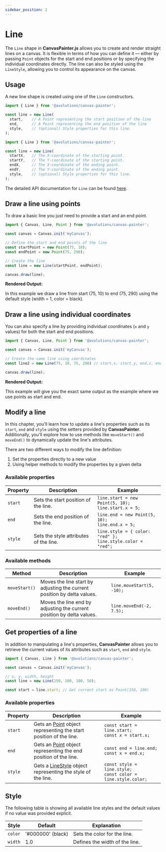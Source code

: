 ```yaml
---
sidebar_position: 2
---
```


# Line

The `Line` shape in **CanvasPainter.js** allows you to create and render straight lines on a canvas. It is flexible in terms of how you can define it — either by passing `Point` objects for the start and end positions or by specifying the individual coordinates directly. The line can also be styled using the `LineStyle`, allowing you to control its appearance on the canvas.

## Usage

A new line shape is created using one of the `Line` constructors.

```js
import { Line } from '@avolutions/canvas-painter';

const line = new Line(
  start,    // A Point representing the start position of the line
  end,      // A Point representing the end position of the line
  style,    // (optional) Style properties for this line.
);
```

```js
import { Line } from '@avolutions/canvas-painter';

const line = new Line(
  startX,   // The X-coordinate of the starting point.
  startY,   // The Y-coordinate of the starting point.
  endX,     // The X-coordinate of the ending point.
  endY,     // The Y-coordinate of the ending point.
  style,    // (optional) Style properties for this line.
);
```

The detailed API documentation for `Line` can be found [here](../../api/classes/Line).

## Draw a line using points

To draw a basic line you just need to provide a start and an end point.

```js
import { Canvas, Line, Point } from '@avolutions/canvas-painter';

const canvas = Canvas.init('myCanvas');

// Define the start and end points of the line
const startPoint = new Point(75, 10);
const endPoint = new Point(75, 290);

// Create the line
const line = new Line(startPoint, endPoint);

canvas.draw(line);
```

**Rendered Output:**

In this example we draw a line from start (75, 10) to end (75, 290) using the default style (width = 1, color = black).

## Draw a line using individual coordinates

You can also specify a line by providing individual coordinates (`x` and `y` values) for both the start and end positions.

```js
import { Canvas, Line, Point } from '@avolutions/canvas-painter';

const canvas = Canvas.init('myCanvas');

// Create the same line using coordinates
const line2 = new Line(75, 10, 75, 290) // start.x, start.y, end.x, end.y

canvas.draw(line);
```

**Rendered Output:**

This example will give you the exact same output as the example where we use points as start and end.

## Modify a line

In this chapter, you'll learn how to update a line's properties such as its `start`, `end` and `style` using the setters provided by **CanvasPainter**. Additionally, you'll explore how to use methods like `moveStart()` and `moveEnd()` to dynamically update the line's attributes.

There are two different ways to modify the line definition:
1. Set the properties directly to a new value
2. Using helper methods to modify the properties by a given delta

### Available properties

Property | Description | Example
--- | --- | ---
`start` | Sets the start position of the line. | `line.start = new Point(5, 10);`<br />`line.start.x = 5;`
`end` | Sets the end position of the line. | `line.end = new Point(5, 10);`<br />`line.end.x = 5;`
`style` | Sets the style attributes of the line. | `line.style = { color: "red" };`<br />`line.style.color = "red";`

### Available methods

Method | Description | Example
--- | --- | ---
`moveStart()` | Moves the line start by adjusting the current position by delta values. | `line.moveStart(5, -10);`
`moveEnd()` | Moves the line end by adjusting the current position by delta values. | `line.moveEnd(-2, 7.5);`

## Get properties of a line

In addition to manipulating a line's properties, **CanvasPainter** allows you to retrieve the current values of its attributes such as `start`, `end` and `style`.

```js
import { Canvas, Line } from '@avolutions/canvas-painter';

const canvas = Canvas.init('myCanvas');

// x, y, width, height
const line = new Line(150, 100, 100, 50);

const start = line.start; // Get current start as Point(150, 100)
```

### Available properties

Property | Description | Example
--- | --- | ---
`start` | Gets an [Point](../../api/classes/Point) object representing the start position of the line. | `const start = line.start;`<br />`const x = start.x;`
`end` | Gets an [Point](../../api/classes/Point) object representing the end position of the line. | `const end = line.end;`<br />`const x = end.x;`
`style` | Gets a [LineStyle](../../api/classes/LineStyle) object representing the style of the line. | `const style = line.style;`<br />`const color = line.style.color;`

## Style

The following table is showing all available line styles and the default values if no value was provided explicit.

Style | Default | Explanation
--- | --- | ---
`color` | '#000000' (black) | Sets the color for the line.
`width` | 1.0 | Defines the width of the line.
